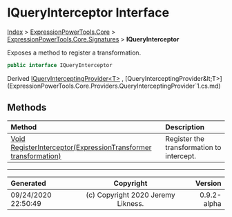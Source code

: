 ﻿# IQueryInterceptor Interface

[Index](../index.md) > [ExpressionPowerTools.Core](ExpressionPowerTools.Core.a.md) > [ExpressionPowerTools.Core.Signatures](ExpressionPowerTools.Core.Signatures.n.md) > **IQueryInterceptor**

Exposes a method to register a transformation.

```csharp
public interface IQueryInterceptor
```

Derived  [IQueryInterceptingProvider&lt;T>](ExpressionPowerTools.Core.Signatures.IQueryInterceptingProvider`1.i.md) ,  [QueryInterceptingProvider&lt;T>](ExpressionPowerTools.Core.Providers.QueryInterceptingProvider`1.cs.md) 

## Methods

| Method | Description |
| :-- | :-- |
| [Void RegisterInterceptor(ExpressionTransformer transformation)](ExpressionPowerTools.Core.Signatures.IQueryInterceptor.RegisterInterceptor.m.md) | Register the transformation to intercept. |

---

| Generated | Copyright | Version |
| :-- | :-: | --: |
| 09/24/2020 22:50:49 | (c) Copyright 2020 Jeremy Likness. | 0.9.2-alpha |
